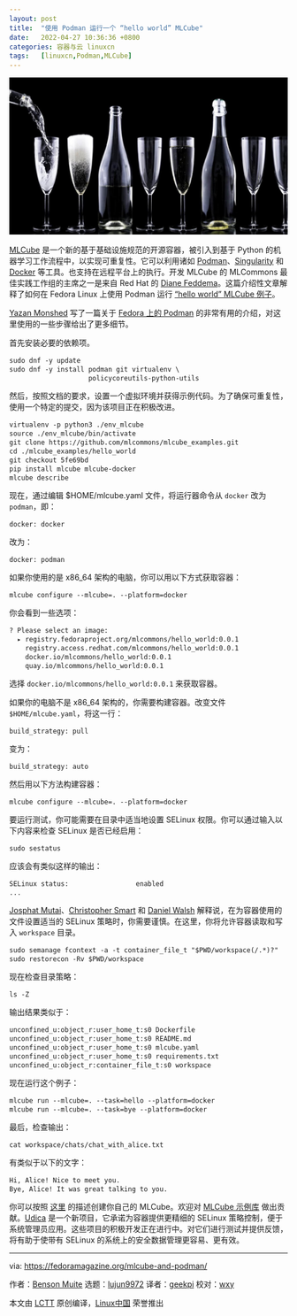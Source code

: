 ```yaml
---
layout: post
title:	"使用 Podman 运行一个 “hello world” MLCube"
date:	2022-04-27 10:36:36 +0800 
categories:	容器与云 linuxcn 
tags:	[linuxcn,Podman,MLCube]
---
```



![](/Asserts/Images/album/202204/27/103635qwtt6329orht0393.jpg)


[MLCube](https://mlcommons.org/en/mlcube/) 是一个新的基于基础设施规范的开源容器，被引入到基于 Python 的机器学习工作流程中，以实现可重复性。它可以利用诸如 [Podman](https://podman.io/)、[Singularity](https://sylabs.io/singularity/) 和 [Docker](https://www.docker.com/) 等工具。也支持在远程平台上的执行。开发 MLCube 的 MLCommons 最佳实践工作组的主席之一是来自 Red Hat 的 [Diane Feddema](https://www.redhat.com/en/authors/diane-feddema)。这篇介绍性文章解释了如何在 Fedora Linux 上使用 Podman 运行 [“hello world” MLCube 例子](https://mlcommons.github.io/mlcube/getting-started/hello-world/)。


[Yazan Monshed](https://fedoramagazine.org/author/yazanalmonshed/) 写了一篇关于 [Fedora 上的 Podman](https://fedoramagazine.org/getting-started-with-podman-in-fedora/) 的非常有用的介绍，对这里使用的一些步骤给出了更多细节。


首先安装必要的依赖项。



```
sudo dnf -y update
sudo dnf -y install podman git virtualenv \
                    policycoreutils-python-utils

```

然后，按照文档的要求，设置一个虚拟环境并获得示例代码。为了确保可重复性，使用一个特定的提交，因为该项目正在积极改进。



```
virtualenv -p python3 ./env_mlcube 
source ./env_mlcube/bin/activate
git clone https://github.com/mlcommons/mlcube_examples.git 
cd ./mlcube_examples/hello_world
git checkout 5fe69bd
pip install mlcube mlcube-docker
mlcube describe

```

现在，通过编辑 $HOME/mlcube.yaml 文件，将运行器命令从 `docker` 改为 `podman`，即：



```
docker: docker

```

改为：



```
docker: podman

```

如果你使用的是 x86\_64 架构的电脑，你可以用以下方式获取容器：



```
mlcube configure --mlcube=. --platform=docker

```

你会看到一些选项：



```
? Please select an image: 
  ▸ registry.fedoraproject.org/mlcommons/hello_world:0.0.1
    registry.access.redhat.com/mlcommons/hello_world:0.0.1
    docker.io/mlcommons/hello_world:0.0.1
    quay.io/mlcommons/hello_world:0.0.1

```

选择 `docker.io/mlcommons/hello_world:0.0.1` 来获取容器。


如果你的电脑不是 x86\_64 架构的，你需要构建容器。改变文件 `$HOME/mlcube.yaml`，将这一行：



```
build_strategy: pull

```

变为：



```
build_strategy: auto

```

然后用以下方法构建容器：



```
mlcube configure --mlcube=. --platform=docker

```

要运行测试，你可能需要在目录中适当地设置 SELinux 权限。你可以通过输入以下内容来检查 SELinux 是否已经启用：



```
sudo sestatus

```

应该会有类似这样的输出：



```
SELinux status:                 enabled
...

```

[Josphat Mutai](https://computingforgeeks.com/set-selinux-context-label-for-podman-graphroot-directory/)、[Christopher Smart](https://blog.christophersmart.com/2021/01/31/podman-volumes-and-selinux/) 和 [Daniel Walsh](https://opensource.com/article/18/2/selinux-labels-container-runtimes) 解释说，在为容器使用的文件设置适当的 SELinux 策略时，你需要谨慎。在这里，你将允许容器读取和写入 `workspace` 目录。



```
sudo semanage fcontext -a -t container_file_t "$PWD/workspace(/.*)?"
sudo restorecon -Rv $PWD/workspace

```

现在检查目录策略：



```
ls -Z

```

输出结果类似于：



```
unconfined_u:object_r:user_home_t:s0 Dockerfile
unconfined_u:object_r:user_home_t:s0 README.md
unconfined_u:object_r:user_home_t:s0 mlcube.yaml
unconfined_u:object_r:user_home_t:s0 requirements.txt
unconfined_u:object_r:container_file_t:s0 workspace

```

现在运行这个例子：



```
mlcube run --mlcube=. --task=hello --platform=docker
mlcube run --mlcube=. --task=bye --platform=docker

```

最后，检查输出：



```
cat workspace/chats/chat_with_alice.txt

```

有类似于以下的文字：



```
Hi, Alice! Nice to meet you.
Bye, Alice! It was great talking to you.

```

你可以按照 [这里](https://mlcommons.github.io/mlcube/tutorials/create-mlcube/) 的描述创建你自己的 MLCube。欢迎对 [MLCube 示例库](https://github.com/mlcommons/mlcube_examples) 做出贡献。[Udica](https://github.com/containers/udica) 是一个新项目，它承诺为容器提供更精细的 SELinux 策略控制，便于系统管理员应用。这些项目的积极开发正在进行中。对它们进行测试并提供反馈，将有助于使带有 SELinux 的系统上的安全数据管理更容易、更有效。




---


via: <https://fedoramagazine.org/mlcube-and-podman/>


作者：[Benson Muite](https://fedoramagazine.org/author/fed500/) 选题：[lujun9972](https://github.com/lujun9972) 译者：[geekpi](https://github.com/geekpi) 校对：[wxy](https://github.com/wxy)


本文由 [LCTT](https://github.com/LCTT/TranslateProject) 原创编译，[Linux中国](https://linux.cn/) 荣誉推出
